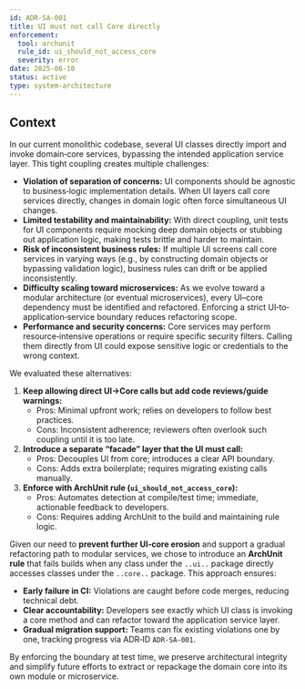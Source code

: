 ```yaml
---
id: ADR-SA-001
title: UI must not call Core directly
enforcement:
  tool: archunit
  rule_id: ui_should_not_access_core
  severity: error
date: 2025-06-10
status: active
type: system-architecture
---
```

## Context
In our current monolithic codebase, several UI classes directly import and invoke domain‐core services, bypassing the intended application service layer. This tight coupling creates multiple challenges:

- **Violation of separation of concerns:** UI components should be agnostic to business‐logic implementation details. When UI layers call core services directly, changes in domain logic often force simultaneous UI changes.  
- **Limited testability and maintainability:** With direct coupling, unit tests for UI components require mocking deep domain objects or stubbing out application logic, making tests brittle and harder to maintain.  
- **Risk of inconsistent business rules:** If multiple UI screens call core services in varying ways (e.g., by constructing domain objects or bypassing validation logic), business rules can drift or be applied inconsistently.  
- **Difficulty scaling toward microservices:** As we evolve toward a modular architecture (or eventual microservices), every UI–core dependency must be identified and refactored. Enforcing a strict UI‐to‐application‐service boundary reduces refactoring scope.  
- **Performance and security concerns:** Core services may perform resource‐intensive operations or require specific security filters. Calling them directly from UI could expose sensitive logic or credentials to the wrong context.

We evaluated these alternatives:

1. **Keep allowing direct UI→Core calls but add code reviews/guide warnings:**  
   - Pros: Minimal upfront work; relies on developers to follow best practices.  
   - Cons: Inconsistent adherence; reviewers often overlook such coupling until it is too late.  
2. **Introduce a separate “facade” layer that the UI must call:**  
   - Pros: Decouples UI from core; introduces a clear API boundary.  
   - Cons: Adds extra boilerplate; requires migrating existing calls manually.  
3. **Enforce with ArchUnit rule (`ui_should_not_access_core`):**  
   - Pros: Automates detection at compile/test time; immediate, actionable feedback to developers.  
   - Cons: Requires adding ArchUnit to the build and maintaining rule logic.

Given our need to **prevent further UI‐core erosion** and support a gradual refactoring path to modular services, we chose to introduce an **ArchUnit rule** that fails builds when any class under the `..ui..` package directly accesses classes under the `..core..` package. This approach ensures:

- **Early failure in CI:** Violations are caught before code merges, reducing technical debt.  
- **Clear accountability:** Developers see exactly which UI class is invoking a core method and can refactor toward the application service layer.  
- **Gradual migration support:** Teams can fix existing violations one by one, tracking progress via ADR‐ID `ADR-SA-001`.  

By enforcing the boundary at test time, we preserve architectural integrity and simplify future efforts to extract or repackage the domain core into its own module or microservice.